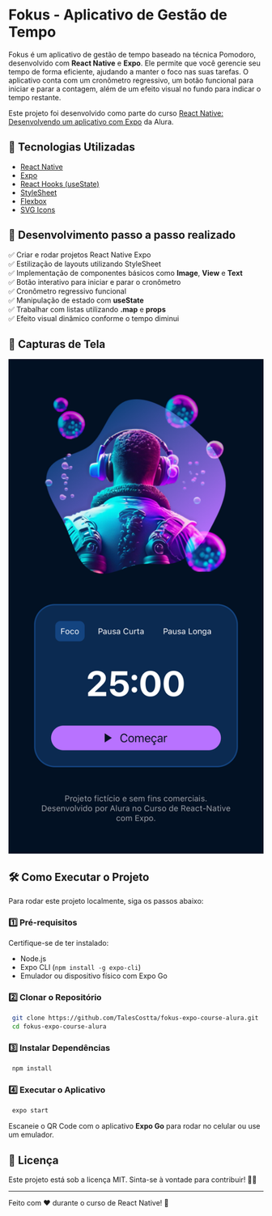 # Fokus - Aplicativo de Gestão de Tempo

Fokus é um aplicativo de gestão de tempo baseado na técnica Pomodoro, desenvolvido com **React Native** e **Expo**. Ele permite que você gerencie seu tempo de forma eficiente, ajudando a manter o foco nas suas tarefas. O aplicativo conta com um cronômetro regressivo, um botão funcional para iniciar e parar a contagem, além de um efeito visual no fundo para indicar o tempo restante.

Este projeto foi desenvolvido como parte do curso [React Native: Desenvolvendo um aplicativo com Expo](https://cursos.alura.com.br/course/react-native-desenvolvendo-expo) da Alura.

## 🚀 Tecnologias Utilizadas

- [React Native](https://reactnative.dev/)
- [Expo](https://expo.dev/)
- [React Hooks (useState)](https://react.dev/reference/react/useState)
- [StyleSheet](https://reactnative.dev/docs/stylesheet)
- [Flexbox](https://reactnative.dev/docs/flexbox)
- [SVG Icons](https://reactnative.dev/docs/image)

## 📱 Desenvolvimento passo a passo realizado

✅ Criar e rodar projetos React Native Expo<br>
✅ Estilização de layouts utilizando StyleSheet<br>
✅ Implementação de componentes básicos como **Image**, **View** e **Text**<br>
✅ Botão interativo para iniciar e parar o cronômetro<br>
✅ Cronômetro regressivo funcional<br>
✅ Manipulação de estado com **useState**<br>
✅ Trabalhar com listas utilizando **.map** e **props**<br>
✅ Efeito visual dinâmico conforme o tempo diminui<br>

## 🎨 Capturas de Tela

![Fokus App Screenshot](assets/images/ScreenshotFokus.png)

## 🛠️ Como Executar o Projeto

Para rodar este projeto localmente, siga os passos abaixo:

### 1️⃣ Pré-requisitos

Certifique-se de ter instalado:
- Node.js
- Expo CLI (`npm install -g expo-cli`)
- Emulador ou dispositivo físico com Expo Go

### 2️⃣ Clonar o Repositório
```sh
 git clone https://github.com/TalesCostta/fokus-expo-course-alura.git
 cd fokus-expo-course-alura
```

### 3️⃣ Instalar Dependências
```sh
 npm install
```

### 4️⃣ Executar o Aplicativo
```sh
 expo start
```

Escaneie o QR Code com o aplicativo **Expo Go** para rodar no celular ou use um emulador.

## 📜 Licença

Este projeto está sob a licença MIT. Sinta-se à vontade para contribuir! 🧑‍💻

---

Feito com ❤️ durante o curso de React Native! 🚀

